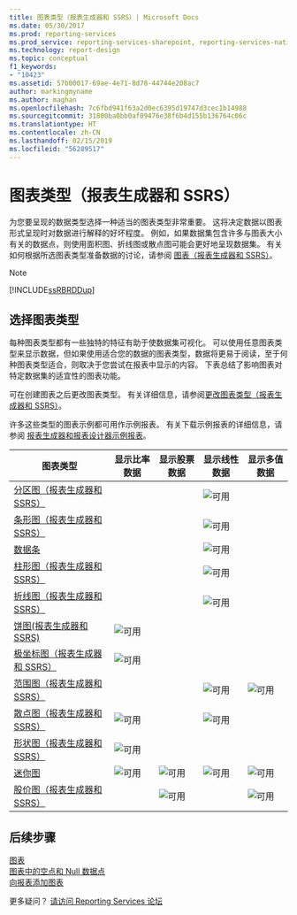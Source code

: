 ```yaml
---
title: 图表类型（报表生成器和 SSRS）| Microsoft Docs
ms.date: 05/30/2017
ms.prod: reporting-services
ms.prod_service: reporting-services-sharepoint, reporting-services-native
ms.technology: report-design
ms.topic: conceptual
f1_keywords:
- "10423"
ms.assetid: 57b00017-69ae-4e71-8d78-44744e208ac7
author: markingmyname
ms.author: maghan
ms.openlocfilehash: 7c6fbd941f63a2d0ec6395d19747d3cec1b14988
ms.sourcegitcommit: 31800ba0bb0af09476e38f6b4d155b136764c06c
ms.translationtype: HT
ms.contentlocale: zh-CN
ms.lasthandoff: 02/15/2019
ms.locfileid: "56289517"
---
```

# <a name="chart-types-report-builder-and-ssrs"></a>图表类型（报表生成器和 SSRS）

为您要呈现的数据类型选择一种适当的图表类型非常重要。 这将决定数据以图表形式呈现时对数据进行解释的好坏程度。 例如，如果数据集包含许多与图表大小有关的数据点，则使用面积图、折线图或散点图可能会更好地呈现数据集。 有关如何根据所选图表类型准备数据的讨论，请参阅 [图表（报表生成器和 SSRS）](../../reporting-services/report-design/charts-report-builder-and-ssrs.md)。  
  
> [!NOTE]  
>  [!INCLUDE[ssRBRDDup](../../includes/ssrbrddup-md.md)]  
  
## <a name="choosing-a-chart-type"></a>选择图表类型  
 每种图表类型都有一些独特的特征有助于使数据集可视化。 可以使用任意图表类型来显示数据，但如果使用适合您的数据的图表类型，数据将更易于阅读，至于何种图表类型适合，则取决于您尝试在报表中显示的内容。 下表总结了影响图表对特定数据集的适宜性的图表功能。  
  
 可在创建图表之后更改图表类型。 有关详细信息，请参阅[更改图表类型（报表生成器和 SSRS）](../../reporting-services/report-design/change-a-chart-type-report-builder-and-ssrs.md)。  
  
 许多这些类型的图表示例都可用作示例报表。 有关下载示例报表的详细信息，请参阅 [报表生成器和报表设计器示例报表](https://go.microsoft.com/fwlink/?LinkId=198283)。  
  
|图表类型|显示比率数据|显示股票数据|显示线性数据|显示多值数据|  
|----------------|------------------------|------------------------|-------------------------|-------------------------------|  
|[分区图（报表生成器和 SSRS）](../../reporting-services/report-design/area-charts-report-builder-and-ssrs.md)|||![可用](../../reporting-services/report-data/media/greencheck.gif "Available")||  
|[条形图（报表生成器和 SSRS）](../../reporting-services/report-design/bar-charts-report-builder-and-ssrs.md)|||![可用](../../reporting-services/report-data/media/greencheck.gif "Available")||  
|[数据条](../../reporting-services/report-design/sparklines-and-data-bars-report-builder-and-ssrs.md)|||![可用](../../reporting-services/report-data/media/greencheck.gif "Available")||  
|[柱形图（报表生成器和 SSRS）](../../reporting-services/report-design/column-charts-report-builder-and-ssrs.md)|||![可用](../../reporting-services/report-data/media/greencheck.gif "Available")||  
|[折线图（报表生成器和 SSRS）](../../reporting-services/report-design/line-charts-report-builder-and-ssrs.md)|||![可用](../../reporting-services/report-data/media/greencheck.gif "Available")||  
|[饼图&#40;报表生成器和 SSRS&#41;](../../reporting-services/report-design/pie-charts-report-builder-and-ssrs.md)|![可用](../../reporting-services/report-data/media/greencheck.gif "Available")||||  
|[极坐标图（报表生成器和 SSRS）](../../reporting-services/report-design/polar-charts-report-builder-and-ssrs.md)|![可用](../../reporting-services/report-data/media/greencheck.gif "Available")||||  
|[范围图（报表生成器和 SSRS）](../../reporting-services/report-design/range-charts-report-builder-and-ssrs.md)|||![可用](../../reporting-services/report-data/media/greencheck.gif "Available")|![可用](../../reporting-services/report-data/media/greencheck.gif "Available")|  
|[散点图（报表生成器和 SSRS）](../../reporting-services/report-design/scatter-charts-report-builder-and-ssrs.md)|![可用](../../reporting-services/report-data/media/greencheck.gif "Available")||![可用](../../reporting-services/report-data/media/greencheck.gif "Available")||  
|[形状图（报表生成器和 SSRS）](../../reporting-services/report-design/shape-charts-report-builder-and-ssrs.md)|![可用](../../reporting-services/report-data/media/greencheck.gif "Available")||||  
|[迷你图](../../reporting-services/report-design/sparklines-and-data-bars-report-builder-and-ssrs.md)|![可用](../../reporting-services/report-data/media/greencheck.gif "Available")|![可用](../../reporting-services/report-data/media/greencheck.gif "Available")|![可用](../../reporting-services/report-data/media/greencheck.gif "Available")|![可用](../../reporting-services/report-data/media/greencheck.gif "Available")|  
|[股价图（报表生成器和 SSRS）](../../reporting-services/report-design/stock-charts-report-builder-and-ssrs.md)||![可用](../../reporting-services/report-data/media/greencheck.gif "Available")||![可用](../../reporting-services/report-data/media/greencheck.gif "Available")|  

## <a name="next-steps"></a>后续步骤

[图表](../../reporting-services/report-design/charts-report-builder-and-ssrs.md)   
[图表中的空点和 Null 数据点](../../reporting-services/report-design/empty-and-null-data-points-in-charts-report-builder-and-ssrs.md)   
[向报表添加图表](../../reporting-services/report-design/add-a-chart-to-a-report-report-builder-and-ssrs.md)  

更多疑问？ [请访问 Reporting Services 论坛](https://go.microsoft.com/fwlink/?LinkId=620231)
